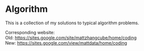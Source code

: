 # Algorithm

This is a collection of my solutions to typical algorithm problems.

Corresponding website:  <br />
Old: https://sites.google.com/site/mattzhangcube/home/coding  <br />
New: https://sites.google.com/view/mattdata/home/coding
